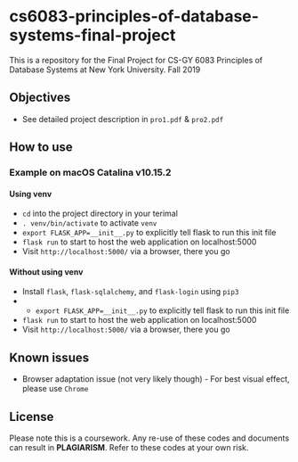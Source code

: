 # cs6083-principles-of-database-systems-final-project
This is a repository for the Final Project for CS-GY 6083 Principles of Database Systems at New York University. Fall 2019
## Objectives
* See detailed project description in `pro1.pdf` & `pro2.pdf`
## How to use
### Example on macOS Catalina v10.15.2
#### Using venv
* `cd` into the project directory in your terimal
* `. venv/bin/activate` to activate `venv`
* `export FLASK_APP=__init__.py` to explicitly tell flask to run this init file
* `flask run` to start to host the web application on localhost:5000
* Visit `http://localhost:5000/` via a browser, there you go
#### Without using venv
* Install `flask`, `flask-sqlalchemy`, and `flask-login` using `pip3`
* * `export FLASK_APP=__init__.py` to explicitly tell flask to run this init file
* `flask run` to start to host the web application on localhost:5000
* Visit `http://localhost:5000/` via a browser, there you go
## Known issues
* Browser adaptation issue (not very likely though) - For best visual effect, please use `Chrome`
## License
Please note this is a coursework. Any re-use of these codes and documents can result in **PLAGIARISM**. Refer to these codes at your own risk.
